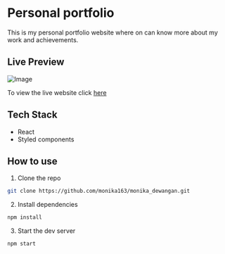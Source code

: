 
# Personal portfolio
This is my personal portfolio website where on can know more about my work and achievements.

## Live Preview
![Image](https://github.com/user-attachments/assets/2a6908c8-6195-43a4-a6fe-35403761c3c7)

To view the live website click [here](https://monika-dewangan.onrender.com/)


## Tech Stack
- React
- Styled components

## How to use
1. Clone the repo
``` bash
git clone https://github.com/monika163/monika_dewangan.git
```

2. Install dependencies
``` bash
npm install
```

3. Start the dev server
``` bash
npm start
```





  
